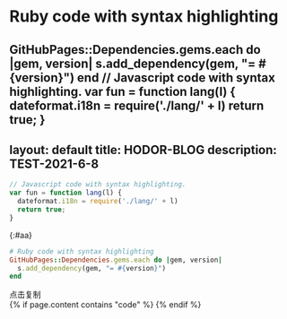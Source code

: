 # Ruby code with syntax highlighting
GitHubPages::Dependencies.gems.each do |gem, version|
  s.add_dependency(gem, "= #{version}")
end
// Javascript code with syntax highlighting.
var fun = function lang(l) {
  dateformat.i18n = require('./lang/' + l)
  return true;
}
---
layout: default
title: HODOR-BLOG
description: TEST-2021-6-8
---



```js
// Javascript code with syntax highlighting.
var fun = function lang(l) {
  dateformat.i18n = require('./lang/' + l)
  return true;
}
```
{:#aa}

```ruby
# Ruby code with syntax highlighting
GitHubPages::Dependencies.gems.each do |gem, version|
  s.add_dependency(gem, "= #{version}")
end
```
<div id="btn" class="js-copy" data-clipboard-target="#aa">
    <span>点击复制</span>
</div>
 <script src="./clipboard.min.js"></script>
<script>
    var btn = document.getElementById('btn');
    var clipboard = new Clipboard(btn);//实例化
    //复制成功执行的回调，可选
   // clipboard.on('success', function(e) {
      //  alert('复制成功')
    //});
    //复制失败执行的回调，可选
    //clipboard.on('error', function(e) {
     //   console.log(e);
    //});
</script>
{% if page.content contains "code" %}
<script>
// get all <code> elements
var allCodeBlocksElements = $( "code" );

allCodeBlocksElements.each(function(i) {
  // add different id for each code block

  // target 
  var currentId = "codeblock" + (i + 1);
  $(this).attr('id', currentId);
     
  //trigger
  var clipButton = '<button class="btn" data-clipboard-target="#' + currentId + '"><img src="https://clipboardjs.com/assets/images/clippy.svg" width="13" alt="Copy to clipboard"></button>';
     $(this).after(clipButton);
  });
 
  new Clipboard('.btn');
   clipButton.on('success', function(e) {
        alert('复制成功')
    });

    //复制失败执行的回调，可选
    clipButton.on('error', function(e) {
        console.log(e);
    });
</script>
{% endif %}
